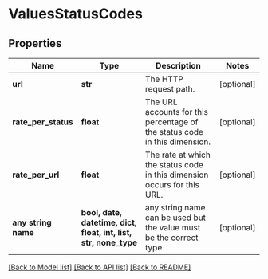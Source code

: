 # ValuesStatusCodes


## Properties
Name | Type | Description | Notes
------------ | ------------- | ------------- | -------------
**url** | **str** | The HTTP request path. | [optional] 
**rate_per_status** | **float** | The URL accounts for this percentage of the status code in this dimension. | [optional] 
**rate_per_url** | **float** | The rate at which the status code in this dimension occurs for this URL. | [optional] 
**any string name** | **bool, date, datetime, dict, float, int, list, str, none_type** | any string name can be used but the value must be the correct type | [optional]

[[Back to Model list]](../README.md#documentation-for-models) [[Back to API list]](../README.md#documentation-for-api-endpoints) [[Back to README]](../README.md)


